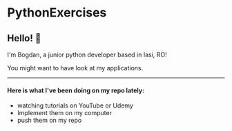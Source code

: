 # PythonExercises

## Hello! 👋

I'm Bogdan, a junior python developer based in Iasi, RO!

You might want to have look at my applications. 

---

#### Here is what I've been doing on my repo lately:

- watching tutorials on YouTube or Udemy 
- Implement them on my computer
- push them on my repo 
    